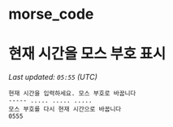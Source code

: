 # morse_code
# 현재 시간을 모스 부호 표시
<!-- MORSE_TIME_START -->
_Last updated: `05:55` (UTC)_

```
현재 시간을 입력하세요. 모스 부호로 바꿉니다
----- ..... ..... .....
모스 부호를 다시 현재 시간으로 바꿉니다
0555
```
<!-- MORSE_TIME_END -->
